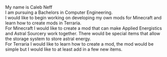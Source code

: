 My name is Caleb Neff  
I am pursuing a Bachelors in Computer Engineering.  
I would like to begin working on developing my own mods for Minecraft and learn how to create mods in Terraria.  
For Minecraft I would like to create a mod that can make Applied Energistics and Astral Sourcery work together. There would be special items that allow the storage system to store astral energy.  
For Terraria I would like to learn how to create a mod, the mod would be simple but I would like to at least add in a few new items.  